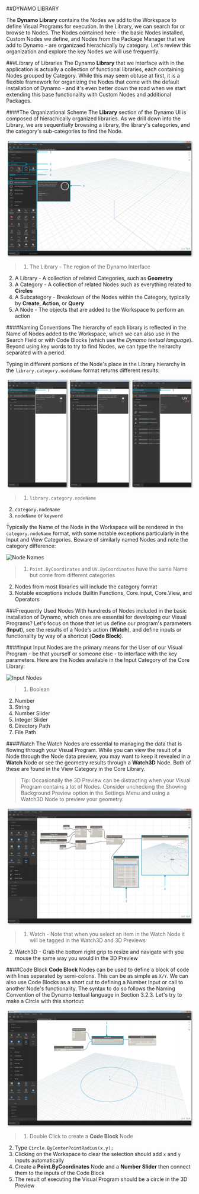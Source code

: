 ##DYNAMO LIBRARY

The **Dynamo Library** contains the Nodes we add to the Workspace to define Visual Programs for execution. In the Library, we can search for or browse to Nodes. The Nodes contained here - the basic Nodes installed, Custom Nodes we define, and Nodes from the Package Manager that we add to Dynamo - are organizaed hierachically by category. Let's review this organization and explore the key Nodes we will use frequently.

###Library of Libraries
The Dynamo **Library** that we interface with in the application is actually a collection of functional libraries, each containing Nodes grouped by Category. While this may seem obtuse at first, it is a flexible framework for organizing the Nodes that come with the default installation of Dynamo - and it's even better down the road when we start extending this base functionality with Custom Nodes and additional Packages.

####The Organizational Scheme
The **Library** section of the Dynamo UI is composed of hierachically organized libraries. As we drill down into the Library, we are sequentially browsing a library, the library's categories, and the category's sub-categories to find the Node.

![Library Hierarchy](images/3-3/00-LibraryBrowsing.png)

> 1. The Library - The region of the Dynamo Interface
2. A Library - A collection of related Categories, such as **Geometry**
3. A Category - A collection of related Nodes such as everything related to **Circles**
4. A Subcategory - Breakdown of the Nodes within the Category, typically by **Create**, **Action**, or **Query**
5. A Node - The objects that are added to the Workspace to perform an action

####Naming Conventions
The hierarchy of each library is reflected in the Name of Nodes added to the Workspace, which we can also use in the Search Field or with Code Blocks (which use the *Dynamo textual language*). Beyond using key words to try to find Nodes, we can type the heirarchy separated with a period.

Typing in different portions of the Node's place in the Library hierarchy in the ```library.category.nodeName``` format returns different results:

![Searching the Library - create from three "naming" pngs](images/3-3/01-LibrarySearching.png)

> 1. ```library.category.nodeName```
2. ```category.nodeName```
3. ```nodeName``` or ```keyword```

Typically the Name of the Node in the Workspace will be rendered in the ```category.nodeName``` format, with some notable exceptions particularly in the Input and View Categories. Beware of similarly named Nodes and note the category difference:

![Node Names](images/3-3/02-NodeNames.png)

> 1. ```Point.ByCoordinates``` and ```UV.ByCoordinates``` have the same Name but come from different categories
2. Nodes from most libraries will include the category format
3. Notable exceptions include Builtin Functions, Core.Input, Core.View, and Operators

###Frequently Used Nodes
With hundreds of Nodes included in the basic installation of Dynamo, which ones are essential for developing our Visual Programs? Let's focus on those that let us define our program's parameters (**Input**), see the results of a Node's action (**Watch**), and define inputs or functionality by way of a shortcut (**Code Block**).

####Input
Input Nodes are the primary means for the User of our Visual Program - be that yourself or someone else - to interface with the key parameters. Here are the Nodes available in the Input Category of the Core Library:

![Input Nodes](images/3-3/03-InputNodes.png)
> 1. Boolean
2. Number
3. String
4. Number Slider
5. Integer Slider
6. Directory Path
7. File Path

####Watch
The Watch Nodes are essential to managing the data that is flowing through your Visual Program. While you can view the result of a Node through the Node data preview, you may want to keep it revealed in a **Watch** Node or see the geometry results through a **Watch3D** Node. Both of these are found in the View Category in the Core Library.

> Tip: Occasionally the 3D Preview can be distracting when your Visual Program contains a lot of Nodes. Consider unchecking the Showing Background Preview option in the Settings Menu and using a Watch3D Node to preview your geometry.

![Watch and Watch3D](images/3-3/04-WatchNodes.png)

> 1. Watch - Note that when you select an item in the Watch Node it will be tagged in the Watch3D and 3D Previews
2. Watch3D - Grab the bottom right grip to resize and navigate with you mouse the same way you would in the 3D Preview

####Code Block
**Code Block** Nodes can be used to define a block of code with lines separated by semi-colons. This can be as simple as ```X/Y```. We can also use Code Blocks as a short cut to defining a Number Input or call to another Node's functionality. The syntax to do so follows the Naming Convention of the Dynamo textual language in Section 3.2.3. Let's try to make a Circle with this shortcut:

![Code Block Shortcut](images/3-3/05-CodeBlock.png)

>1. Double Click to create a **Code Block** Node
2. Type ```Circle.ByCenterPointRadius(x,y);```
3. Clicking on the Workspace to clear the selection should add ```x``` and ```y``` inputs automatically
4. Create a **Point.ByCoordinates** Node and a **Number Slider** then connect them to the inputs of the Code Block
5. The result of executing the Visual Program should be a circle in the 3D Preview



